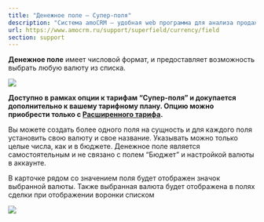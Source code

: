 ```yaml
---
title: "Денежное поле — Супер-поля"
description: "Система amoCRM – удобная web программа для анализа продаж, доступная в режиме online из любой точки мира! Подробности узнавайте по указанным на сайте телефонам в Москве."
url: https://www.amocrm.ru/support/superfield/currency/field
section: support
---
```


**Денежное поле** имеет числовой формат, и предоставляет возможность выбрать любую валюту из списка.

![](/uploads/2022/05/superfields.png)

**Доступно в рамках опции к тарифам “Супер-поля” и докупается дополнительно к вашему тарифному плану. Опцию можно приобрести только с [Расширенного тарифа](https://www.amocrm.ru/buy/).**

Вы можете создать более одного поля на сущность и для каждого поля установить свою валюту и свое название. Указывать можно только целые числа, как и в бюджете. Денежное поле является самостоятельным и не связано с полем “Бюджет” и настройкой валюты в аккаунте.

В карточке рядом со значением поля будет отображен значок выбранной валюты.
Также выбранная валюта будет отображена в полях сделки при отображении воронки списком

![](/uploads/2022/05/superfields2.png)